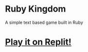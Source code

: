 # Ruby Kingdom
A simple text based game built in Ruby

# [Play it on Replit!](https://replit.com/@CrystalCampbell/Ruby-Text-Game?v=1)
